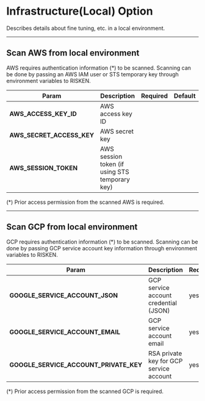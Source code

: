 # Infrastructure(Local) Option

Describes details about fine tuning, etc. in a local environment.

---

## Scan AWS from local environment

AWS requires authentication information (*) to be scanned.
Scanning can be done by passing an AWS IAM user or STS temporary key through environment variables to RISKEN.

| Param | Description | Required | Default |
| --- | --- | --- | --- |
| **AWS_ACCESS_KEY_ID** | AWS access key ID | | |
| **AWS_SECRET_ACCESS_KEY** | AWS secret key | | |
| **AWS_SESSION_TOKEN** | AWS session token (if using STS temporary key) | | |

(*) Prior access permission from the scanned AWS is required.

---

## Scan GCP from local environment

GCP requires authentication information (*) to be scanned.
Scanning can be done by passing GCP service account key information through environment variables to RISKEN.

| Param | Description | Required | Default |
| --- | --- | --- | --- |
| **GOOGLE_SERVICE_ACCOUNT_JSON** | GCP service account credential (JSON) | yes | |
| **GOOGLE_SERVICE_ACCOUNT_EMAIL** | GCP service account email | yes | |
| **GOOGLE_SERVICE_ACCOUNT_PRIVATE_KEY** | RSA private key for GCP service account | yes | |

(*) Prior access permission from the scanned GCP is required.